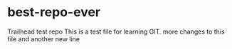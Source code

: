 # best-repo-ever
Trailhead test repo
This is a test file for learning GIT.
more changes to this file
and another new line

